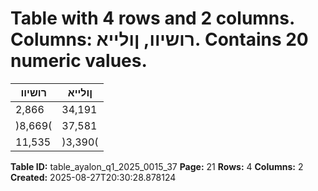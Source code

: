 # Table with 4 rows and 2 columns. Columns: רושיוו, ןולייא. Contains 20 numeric values.

| רושיוו | ןולייא |
|---|---|
| 2,866 | 34,191 | 19,103 | 20,696 | 107,650 | 184,506 | 4-6/2025 |
| )8,669( | 37,581 | 41,985 | 27,278 | 92,393 | 190,568 | 4-6/2024 |
| 11,535 | )3,390( | )22,882( | )6,582( | 15,257 | )6,062( | יוניש |

**Table ID:** table_ayalon_q1_2025_0015_37
**Page:** 21
**Rows:** 4
**Columns:** 2
**Created:** 2025-08-27T20:30:28.878124
